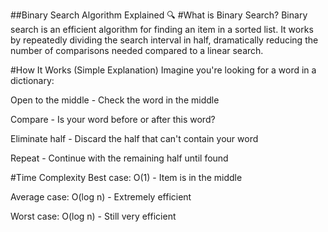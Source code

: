 ##Binary Search Algorithm Explained 🔍
#What is Binary Search?
Binary search is an efficient algorithm for finding an item in a sorted list. It works by repeatedly dividing the search interval in half, dramatically reducing the number of comparisons needed compared to a linear search.

#How It Works (Simple Explanation)
Imagine you're looking for a word in a dictionary:

Open to the middle - Check the word in the middle

Compare - Is your word before or after this word?

Eliminate half - Discard the half that can't contain your word

Repeat - Continue with the remaining half until found

#Time Complexity
Best case: O(1) - Item is in the middle

Average case: O(log n) - Extremely efficient

Worst case: O(log n) - Still very efficient
